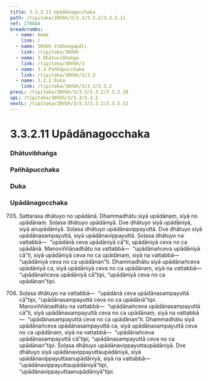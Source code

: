 ```yaml
---
title: 3.3.2.11 Upādānagocchaka
path: /tipitaka/30Vbh/3/3.3/3.3.2/3.3.2.11
ref: 270884
breadcrumbs:
  - name: Home
    link: /
  - name: 30Vbh Vibhaṅgapāḷi
    link: /tipitaka/30Vbh
  - name: 3 Dhātuvibhaṅga
    link: /tipitaka/30Vbh/3
  - name: 3.3 Pañhāpucchaka
    link: /tipitaka/30Vbh/3/3.3
  - name: 3.3.2 Duka
    link: /tipitaka/30Vbh/3/3.3/3.3.2
prevL: /tipitaka/30Vbh/3/3.3/3.3.2/3.3.2.10
upL: /tipitaka/30Vbh/3/3.3/3.3.2
nextL: /tipitaka/30Vbh/3/3.3/3.3.2/3.3.2.12
---
```


# 3.3.2.11 Upādānagocchaka

### Dhātuvibhaṅga

### Pañhāpucchaka

### Duka

### Upādānagocchaka

705. Sattarasa dhātuyo no upādānā. Dhammadhātu siyā upādānaṃ, siyā no upādānaṃ. Soḷasa dhātuyo upādāniyā. Dve dhātuyo siyā upādāniyā, siyā anupādāniyā. Soḷasa dhātuyo upādānavippayuttā. Dve dhātuyo siyā upādānasampayuttā, siyā upādānavippayuttā. Soḷasa dhātuyo na vattabbā—  “upādānā ceva upādāniyā cā”ti, upādāniyā ceva no ca upādānā. Manoviññāṇadhātu na vattabbā—  “upādānañceva upādāniyā cā”ti, siyā upādāniyā ceva no ca upādānaṃ, siyā na vattabbā—  “upādāniyā ceva no ca upādānan”ti. Dhammadhātu siyā upādānañceva upādāniyā ca, siyā upādāniyā ceva no ca upādānaṃ, siyā na vattabbā—  “upādānañceva upādāniyā cā”tipi, “upādāniyā ceva no ca upādānan”tipi.

706. Soḷasa dhātuyo na vattabbā—  “upādānā ceva upādānasampayuttā cā”tipi, “upādānasampayuttā ceva no ca upādānā”tipi. Manoviññāṇadhātu na vattabbā—  “upādānañceva upādānasampayuttā cā”ti, siyā upādānasampayuttā ceva no ca upādānaṃ, siyā na vattabbā—  “upādānasampayuttā ceva no ca upādānan”ti. Dhammadhātu siyā upādānañceva upādānasampayuttā ca, siyā upādānasampayuttā ceva no ca upādānaṃ, siyā na vattabbā—  “upādānañceva upādānasampayuttā cā”tipi, “upādānasampayuttā ceva no ca upādānan”tipi. Soḷasa dhātuyo upādānavippayuttaupādāniyā. Dve dhātuyo siyā upādānavippayuttaupādāniyā, siyā upādānavippayuttaanupādāniyā, siyā na vattabbā—  “upādānavippayuttaupādāniyā”tipi, “upādānavippayuttaanupādāniyā”tipi.


